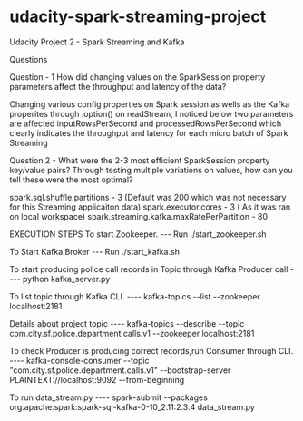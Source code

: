 # udacity-spark-streaming-project
Udacity Project 2 - Spark Streaming and Kafka

Questions

Question - 1 How did changing values on the SparkSession property parameters affect the throughput and latency of the data?

Changing various config properties on Spark session as wells as the Kafka properites through .option() on readStream, I noticed below two parameters are affected               inputRowsPerSecond and processedRowsPerSecond 
which clearly indicates the throughput and latency for each micro batch of Spark Streaming

Question 2 - What were the 2-3 most efficient SparkSession property key/value pairs? Through testing multiple variations on values, how can you tell these were the most optimal?

spark.sql.shuffle.partitions - 3 (Default was 200 which was not necessary for this Streaming applicaiton data)
spark.executor.cores - 3 ( As it was ran on local workspace)
spark.streaming.kafka.maxRatePerPartition - 80




EXECUTION STEPS 
To start Zookeeper. --- 
Run ./start_zookeeper.sh

To Start Kafka Broker ---
Run ./start_kafka.sh


To start producing police call records in Topic through Kafka Producer call  ----
python kafka_server.py 

To list topic through Kafka CLI. ----
kafka-topics --list --zookeeper localhost:2181

Details about project topic  ----
kafka-topics --describe --topic com.city.sf.police.department.calls.v1 --zookeeper localhost:2181


To check Producer is producing correct records,run Consumer through CLI. ----
kafka-console-consumer --topic "com.city.sf.police.department.calls.v1" --bootstrap-server PLAINTEXT://localhost:9092 --from-beginning

To run data_stream.py ----
spark-submit --packages org.apache.spark:spark-sql-kafka-0-10_2.11:2.3.4 data_stream.py
